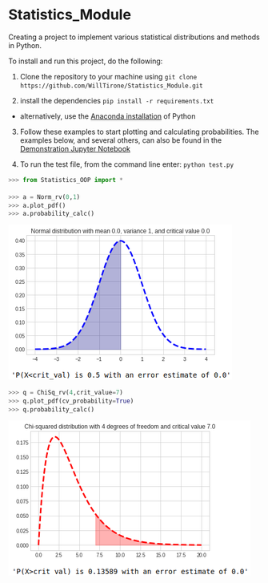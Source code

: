 # Statistics_Module
Creating a project to implement various statistical distributions and methods in Python.

To install and run this project, do the following:

1. Clone the repository to your machine using
```git clone https://github.com/WillTirone/Statistics_Module.git```

2. install the dependencies
```pip install -r requirements.txt```
- alternatively, use the [Anaconda installation](https://www.anaconda.com/) of Python 

3. Follow these examples to start plotting and calculating probabilities. The examples below, and several others, can also be found in the  [Demonstration Jupyter Notebook](https://github.com/WillTirone/Statistics_Module/blob/main/demonstrations/Demonstration.ipynb)

4. To run the test file, from the command line enter: ```python test.py```

```python
>>> from Statistics_OOP import *

>>> a = Norm_rv(0,1)
>>> a.plot_pdf()
>>> a.probability_calc()
```
![link](https://github.com/WillTirone/Statistics_Module/blob/main/demonstrations/output_images/N(0%2C1)_plot.png)

```python
>>> q = ChiSq_rv(4,crit_value=7)
>>> q.plot_pdf(cv_probability=True)
>>> q.probability_calc()
```
![link](https://github.com/WillTirone/Statistics_Module/blob/main/demonstrations/output_images/X-sqr(4).png)

